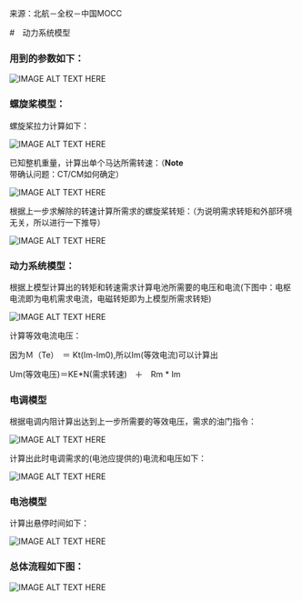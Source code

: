 来源：北航－全权－中国MOCC

#　动力系统模型

### 用到的参数如下：

![IMAGE ALT TEXT HERE](https://github.com/xdwgood/Navigation-and-control/blob/xdwgood-patch-1/168.png)

### 螺旋桨模型：

螺旋桨拉力计算如下：

![IMAGE ALT TEXT HERE](https://github.com/xdwgood/Navigation-and-control/blob/xdwgood-patch-1/166.png)

已知整机重量，计算出单个马达所需转速：（**Note**带确认问题：CT/CM如何确定）

![IMAGE ALT TEXT HERE](https://github.com/xdwgood/Navigation-and-control/blob/xdwgood-patch-1/167.png)

根据上一步求解除的转速计算所需求的螺旋桨转矩：（为说明需求转矩和外部环境无关，所以进行一下推导）

![IMAGE ALT TEXT HERE](https://github.com/xdwgood/Navigation-and-control/blob/xdwgood-patch-1/169.png)

### 动力系统模型：

根据上模型计算出的转矩和转速需求计算电池所需要的电压和电流(下图中：电枢电流即为电机需求电流，电磁转矩即为上模型所需求转矩)

![IMAGE ALT TEXT HERE](https://github.com/xdwgood/Navigation-and-control/blob/xdwgood-patch-1/170.png)

计算等效电流电压：

因为Ｍ（Te）　＝ Kt(Im-Im0),所以Im(等效电流)可以计算出

Um(等效电压)＝KE*N(需求转速)　＋　Rm * Im

### 电调模型

根据电调内阻计算出达到上一步所需要的等效电压，需求的油门指令：

![IMAGE ALT TEXT HERE](https://github.com/xdwgood/Navigation-and-control/blob/xdwgood-patch-1/171.png)

计算出此时电调需求的(电池应提供的)电流和电压如下：

![IMAGE ALT TEXT HERE](https://github.com/xdwgood/Navigation-and-control/blob/xdwgood-patch-1/172.png)

### 电池模型

计算出悬停时间如下：

![IMAGE ALT TEXT HERE](https://github.com/xdwgood/Navigation-and-control/blob/xdwgood-patch-1/173.png)

### 总体流程如下图：

![IMAGE ALT TEXT HERE](https://github.com/xdwgood/Navigation-and-control/blob/xdwgood-patch-1/174.png)

